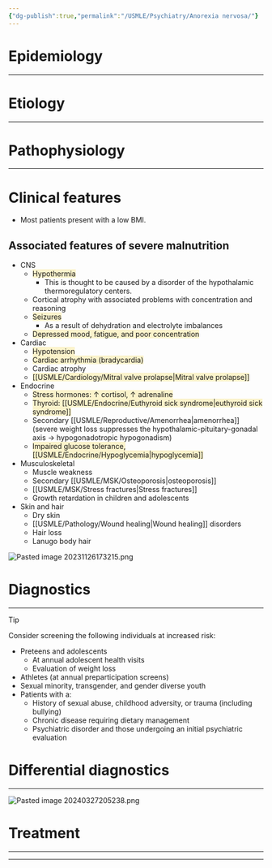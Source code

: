 ```yaml
---
{"dg-publish":true,"permalink":"/USMLE/Psychiatry/Anorexia nervosa/"}
---
```


# Epidemiology


---
# Etiology


---
# Pathophysiology


---
# Clinical features
- Most patients present with a low BMI.
## Associated features of severe malnutrition
- CNS	
	- <span style="background:rgba(240, 200, 0, 0.2)">Hypothermia</span>
		- This is thought to be caused by a disorder of the hypothalamic thermoregulatory centers.
	- Cortical atrophy with associated problems with concentration and reasoning
	- <span style="background:rgba(240, 200, 0, 0.2)">Seizures </span>
		- As a result of dehydration and electrolyte imbalances
	- <span style="background:rgba(240, 200, 0, 0.2)">Depressed mood, fatigue, and poor concentration</span>
- Cardiac	
	- <span style="background:rgba(240, 200, 0, 0.2)">Hypotension</span>
	- <span style="background:rgba(240, 200, 0, 0.2)">Cardiac arrhythmia (bradycardia)</span>
	- Cardiac atrophy
	- <span style="background:rgba(240, 200, 0, 0.2)">[[USMLE/Cardiology/Mitral valve prolapse\|Mitral valve prolapse]]</span>
- Endocrine	
	- <span style="background:rgba(240, 200, 0, 0.2)">Stress hormones: ↑ cortisol, ↑ adrenaline</span>
	- <span style="background:rgba(240, 200, 0, 0.2)">Thyroid: [[USMLE/Endocrine/Euthyroid sick syndrome\|euthyroid sick syndrome]]</span>
	- Secondary [[USMLE/Reproductive/Amenorrhea\|amenorrhea]] (severe weight loss suppresses the hypothalamic-pituitary-gonadal axis → hypogonadotropic hypogonadism)
	- <span style="background:rgba(240, 200, 0, 0.2)">Impaired glucose tolerance, [[USMLE/Endocrine/Hypoglycemia\|hypoglycemia]]</span>
- Musculoskeletal	
	- Muscle weakness
	- Secondary [[USMLE/MSK/Osteoporosis\|osteoporosis]]
	- [[USMLE/MSK/Stress fractures\|Stress fractures]]
	- Growth retardation in children and adolescents
- Skin and hair	
	- Dry skin
	- [[USMLE/Pathology/Wound healing\|Wound healing]] disorders
	- Hair loss
	- Lanugo body hair

![Pasted image 20231126173215.png](/img/user/appendix/Pasted%20image%2020231126173215.png)
# Diagnostics
---
>[!tip] 
>Consider screening the following individuals at increased risk:
>- Preteens and adolescents
>	- At annual adolescent health visits 
>	- Evaluation of weight loss
>- Athletes (at annual preparticipation screens)
>- Sexual minority, transgender, and gender diverse youth
>- Patients with a:
>	- History of sexual abuse, childhood adversity, or trauma (including bullying)
>	- Chronic disease requiring dietary management 
>	- Psychiatric disorder and those undergoing an initial psychiatric evaluation

# Differential diagnostics
---
![Pasted image 20240327205238.png](/img/user/appendix/Pasted%20image%2020240327205238.png)
# Treatment
---


---
